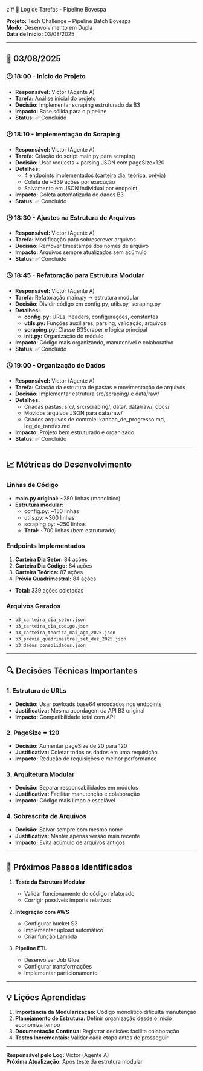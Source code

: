 z'# 📝 Log de Tarefas - Pipeline Bovespa

**Projeto:** Tech Challenge – Pipeline Batch Bovespa  
**Modo:** Desenvolvimento em Dupla  
**Data de Início:** 03/08/2025

---

## 📅 **03/08/2025**

### 🕐 **18:00 - Início do Projeto**
- **Responsável:** Victor (Agente A)
- **Tarefa:** Análise inicial do projeto
- **Decisão:** Implementar scraping estruturado da B3
- **Impacto:** Base sólida para o pipeline
- **Status:** ✅ Concluído

### 🕑 **18:10 - Implementação do Scraping**
- **Responsável:** Victor (Agente A)
- **Tarefa:** Criação do script main.py para scraping
- **Decisão:** Usar requests + parsing JSON com pageSize=120
- **Detalhes:**
  - 4 endpoints implementados (carteira dia, teórica, prévia)
  - Coleta de ~339 ações por execução
  - Salvamento em JSON individual por endpoint
- **Impacto:** Coleta automatizada de dados B3
- **Status:** ✅ Concluído

### 🕒 **18:30 - Ajustes na Estrutura de Arquivos**
- **Responsável:** Victor (Agente A)
- **Tarefa:** Modificação para sobrescrever arquivos
- **Decisão:** Remover timestamps dos nomes de arquivo
- **Impacto:** Arquivos sempre atualizados sem acúmulo
- **Status:** ✅ Concluído

### 🕓 **18:45 - Refatoração para Estrutura Modular**
- **Responsável:** Victor (Agente A)
- **Tarefa:** Refatoração main.py → estrutura modular
- **Decisão:** Dividir código em config.py, utils.py, scraping.py
- **Detalhes:**
  - **config.py:** URLs, headers, configurações, constantes
  - **utils.py:** Funções auxiliares, parsing, validação, arquivos
  - **scraping.py:** Classe B3Scraper e lógica principal
  - **__init__.py:** Organização do módulo
- **Impacto:** Código mais organizando, manutenível e colaborativo
- **Status:** ✅ Concluído

### 🕔 **19:00 - Organização de Dados**
- **Responsável:** Victor (Agente A)
- **Tarefa:** Criação da estrutura de pastas e movimentação de arquivos
- **Decisão:** Implementar estrutura src/scraping/ e data/raw/
- **Detalhes:**
  - Criadas pastas: src/, src/scraping/, data/, data/raw/, docs/
  - Movidos arquivos JSON para data/raw/
  - Criados arquivos de controle: kanban_de_progresso.md, log_de_tarefas.md
- **Impacto:** Projeto bem estruturado e organizado
- **Status:** ✅ Concluído

---

## 📈 **Métricas do Desenvolvimento**

### **Linhas de Código**
- **main.py original:** ~280 linhas (monolítico)
- **Estrutura modular:**
  - config.py: ~150 linhas
  - utils.py: ~300 linhas
  - scraping.py: ~250 linhas
  - **Total:** ~700 linhas (bem estruturado)

### **Endpoints Implementados**
1. **Carteira Dia Setor:** 84 ações
2. **Carteira Dia Código:** 84 ações  
3. **Carteira Teórica:** 87 ações
4. **Prévia Quadrimestral:** 84 ações
- **Total:** 339 ações coletadas

### **Arquivos Gerados**
- `b3_carteira_dia_setor.json`
- `b3_carteira_dia_codigo.json`
- `b3_carteira_teorica_mai_ago_2025.json`
- `b3_previa_quadrimestral_set_dez_2025.json`
- `b3_dados_consolidados.json`

---

## 🔍 **Decisões Técnicas Importantes**

### **1. Estrutura de URLs**
- **Decisão:** Usar payloads base64 encodados nos endpoints
- **Justificativa:** Mesma abordagem da API B3 original
- **Impacto:** Compatibilidade total com API

### **2. PageSize = 120**
- **Decisão:** Aumentar pageSize de 20 para 120
- **Justificativa:** Coletar todos os dados em uma requisição
- **Impacto:** Redução de requisições e melhor performance

### **3. Arquitetura Modular**
- **Decisão:** Separar responsabilidades em módulos
- **Justificativa:** Facilitar manutenção e colaboração
- **Impacto:** Código mais limpo e escalável

### **4. Sobrescrita de Arquivos**
- **Decisão:** Salvar sempre com mesmo nome
- **Justificativa:** Manter apenas versão mais recente
- **Impacto:** Evita acúmulo de arquivos antigos

---

## 🎯 **Próximos Passos Identificados**

1. **Teste da Estrutura Modular**
   - Validar funcionamento do código refatorado
   - Corrigir possíveis imports relativos

2. **Integração com AWS**
   - Configurar bucket S3
   - Implementar upload automático
   - Criar função Lambda

3. **Pipeline ETL**
   - Desenvolver Job Glue
   - Configurar transformações
   - Implementar particionamento

---

## 💡 **Lições Aprendidas**

1. **Importância da Modularização:** Código monolítico dificulta manutenção
2. **Planejamento de Estrutura:** Definir organização desde o início economiza tempo
3. **Documentação Contínua:** Registrar decisões facilita colaboração
4. **Testes Incrementais:** Validar cada etapa antes de prosseguir

---

**Responsável pelo Log:** Victor (Agente A)  
**Próxima Atualização:** Após teste da estrutura modular
